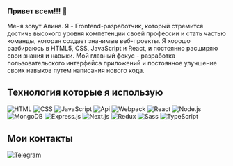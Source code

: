 ### Привет всем!!! 👋
Меня зовут Алина. Я - Frontend-разработчик, который стремится достичь высокого уровня компетенции своей профессии и стать частью команды, которая создает значимые веб-проекты. Я хорошо разбираюсь в HTML5, CSS, JavaScript и React, и постоянно расширяю свои знания и навыки. Мой главный фокус - разработка пользовательского интерфейса приложений и постоянное улучшение своих навыков путем написания нового кода. 
## Технология которые я использую
![HTML](https://img.shields.io/badge/-HTML-090909?style=for-the-badge&logo=HTML5)
![CSS](https://img.shields.io/badge/-CSS-090909?style=for-the-badge&logo=css3)
![JavaScript](https://img.shields.io/badge/-JavaScript-090909?style=for-the-badge&logo=JavaScript)
![Api](https://img.shields.io/badge/-Api-090909?style=for-the-badge&logo=)
![Webpack](https://img.shields.io/badge/-Webpack-090909?style=for-the-badge&logo=Webpack)
![React](https://img.shields.io/badge/-React-090909?style=for-the-badge&logo=React)
![Node.js](https://img.shields.io/badge/-Node.js%20-090909?style=for-the-badge&logo=Node.js)
![MongoDB](https://img.shields.io/badge/-MongoDB-090909?style=for-the-badge&logo=MongoDB)
![Express.js](https://img.shields.io/badge/-Express-090909?style=for-the-badge&logo=Express)
![Next.js](https://img.shields.io/badge/-Next.js-090909?style=for-the-badge&logo=Next.js)
![Redux](https://img.shields.io/badge/-Redux-090909?style=for-the-badge&logo=Redux)
![Sass](https://img.shields.io/badge/-Sass-090909?style=for-the-badge&logo=Sass)
![TypeScript](https://img.shields.io/badge/-TypeScript-090909?style=for-the-badge&logo=TypeScript)
## Мои контакты
[![Telegram](https://img.shields.io/badge/-Telegram-090909?style=for-the-badge&logo=Telegram)](https://t.me/Alina_Diakova)

